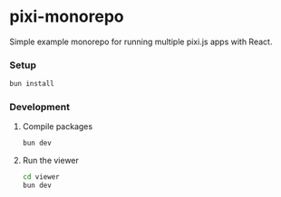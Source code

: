 # pixi-monorepo

Simple example monorepo for running multiple pixi.js apps with React.

### Setup

```bash
bun install
```

### Development

1. Compile packages
    ```bash
    bun dev
    ```
2. Run the viewer
    ```bash
    cd viewer
    bun dev
    ```
